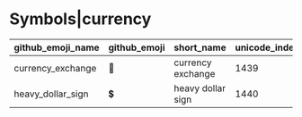 # Symbols|currency

|github_emoji_name|github_emoji|short_name|unicode_index|
|---|---|---|---|
|currency_exchange|:currency_exchange:|currency exchange|1439|
|heavy_dollar_sign|:heavy_dollar_sign:|heavy dollar sign|1440|
